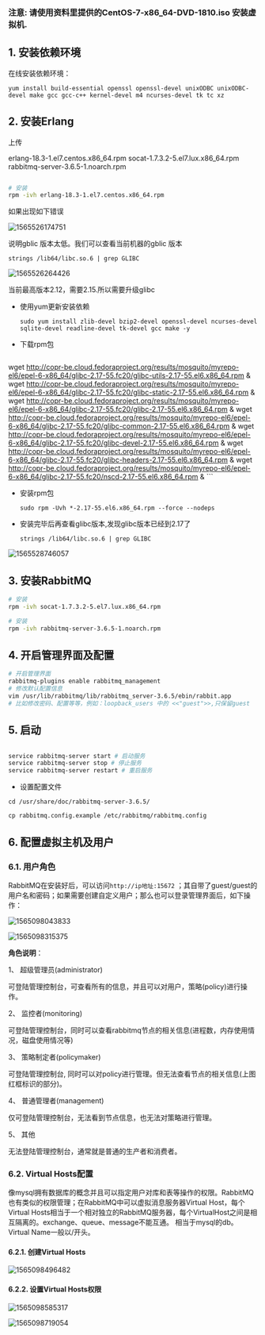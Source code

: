 

### 注意: 请使用资料里提供的CentOS-7-x86_64-DVD-1810.iso 安装虚拟机. 

## 1. 安装依赖环境

在线安装依赖环境：

```shell
yum install build-essential openssl openssl-devel unixODBC unixODBC-devel make gcc gcc-c++ kernel-devel m4 ncurses-devel tk tc xz

```



## 2. 安装Erlang

上传

erlang-18.3-1.el7.centos.x86_64.rpm
socat-1.7.3.2-5.el7.lux.x86_64.rpm
rabbitmq-server-3.6.5-1.noarch.rpm

```sh

# 安装
rpm -ivh erlang-18.3-1.el7.centos.x86_64.rpm

```

如果出现如下错误

![1565526174751](assets\1565526174751.png)

说明gblic 版本太低。我们可以查看当前机器的gblic 版本

```shell
strings /lib64/libc.so.6 | grep GLIBC
```

![1565526264426](assets\1565526264426.png)

当前最高版本2.12，需要2.15.所以需要升级glibc

- 使用yum更新安装依赖

  ```shell
  sudo yum install zlib-devel bzip2-devel openssl-devel ncurses-devel sqlite-devel readline-devel tk-devel gcc make -y
  ```

- 下载rpm包

	```shell
wget http://copr-be.cloud.fedoraproject.org/results/mosquito/myrepo-el6/epel-6-x86_64/glibc-2.17-55.fc20/glibc-utils-2.17-55.el6.x86_64.rpm &
wget http://copr-be.cloud.fedoraproject.org/results/mosquito/myrepo-el6/epel-6-x86_64/glibc-2.17-55.fc20/glibc-static-2.17-55.el6.x86_64.rpm &
wget http://copr-be.cloud.fedoraproject.org/results/mosquito/myrepo-el6/epel-6-x86_64/glibc-2.17-55.fc20/glibc-2.17-55.el6.x86_64.rpm &
wget http://copr-be.cloud.fedoraproject.org/results/mosquito/myrepo-el6/epel-6-x86_64/glibc-2.17-55.fc20/glibc-common-2.17-55.el6.x86_64.rpm &
wget http://copr-be.cloud.fedoraproject.org/results/mosquito/myrepo-el6/epel-6-x86_64/glibc-2.17-55.fc20/glibc-devel-2.17-55.el6.x86_64.rpm &
wget http://copr-be.cloud.fedoraproject.org/results/mosquito/myrepo-el6/epel-6-x86_64/glibc-2.17-55.fc20/glibc-headers-2.17-55.el6.x86_64.rpm &
wget http://copr-be.cloud.fedoraproject.org/results/mosquito/myrepo-el6/epel-6-x86_64/glibc-2.17-55.fc20/nscd-2.17-55.el6.x86_64.rpm &
	```

- 安装rpm包

  ```shell
  sudo rpm -Uvh *-2.17-55.el6.x86_64.rpm --force --nodeps
  ```

- 安装完毕后再查看glibc版本,发现glibc版本已经到2.17了

  ```shell
  strings /lib64/libc.so.6 | grep GLIBC
  ```

  

  

![1565528746057](assets\1565528746057.png)





## 3. 安装RabbitMQ

```sh
# 安装
rpm -ivh socat-1.7.3.2-5.el7.lux.x86_64.rpm

# 安装
rpm -ivh rabbitmq-server-3.6.5-1.noarch.rpm

```


## 4. 开启管理界面及配置

```sh
# 开启管理界面
rabbitmq-plugins enable rabbitmq_management
# 修改默认配置信息
vim /usr/lib/rabbitmq/lib/rabbitmq_server-3.6.5/ebin/rabbit.app 
# 比如修改密码、配置等等，例如：loopback_users 中的 <<"guest">>,只保留guest

```






## 5. 启动

```sh

service rabbitmq-server start # 启动服务
service rabbitmq-server stop # 停止服务
service rabbitmq-server restart # 重启服务
```



- 设置配置文件

```shell
cd /usr/share/doc/rabbitmq-server-3.6.5/

cp rabbitmq.config.example /etc/rabbitmq/rabbitmq.config

```





## 6. 配置虚拟主机及用户

### 6.1. 用户角色

RabbitMQ在安装好后，可以访问`http://ip地址:15672` ；其自带了guest/guest的用户名和密码；如果需要创建自定义用户；那么也可以登录管理界面后，如下操作：

![1565098043833](assets/1565098043833.png) 



![1565098315375](assets/1565098315375.png)

**角色说明**：

1、 超级管理员(administrator)

可登陆管理控制台，可查看所有的信息，并且可以对用户，策略(policy)进行操作。

2、 监控者(monitoring)

可登陆管理控制台，同时可以查看rabbitmq节点的相关信息(进程数，内存使用情况，磁盘使用情况等)

3、 策略制定者(policymaker)

可登陆管理控制台, 同时可以对policy进行管理。但无法查看节点的相关信息(上图红框标识的部分)。

4、 普通管理者(management)

仅可登陆管理控制台，无法看到节点信息，也无法对策略进行管理。

5、 其他

无法登陆管理控制台，通常就是普通的生产者和消费者。

### 6.2. Virtual Hosts配置

像mysql拥有数据库的概念并且可以指定用户对库和表等操作的权限。RabbitMQ也有类似的权限管理；在RabbitMQ中可以虚拟消息服务器Virtual Host，每个Virtual Hosts相当于一个相对独立的RabbitMQ服务器，每个VirtualHost之间是相互隔离的。exchange、queue、message不能互通。 相当于mysql的db。Virtual Name一般以/开头。



#### 6.2.1. 创建Virtual Hosts

![1565098496482](assets/1565098496482.png)

#### 6.2.2. 设置Virtual Hosts权限

![1565098585317](assets/1565098585317.png)



![1565098719054](assets/1565098719054.png)

